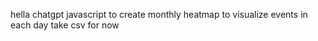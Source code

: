 
hella chatgpt
javascript to create monthly heatmap to visualize events in each day
take csv for now
